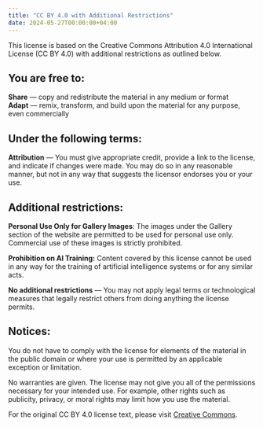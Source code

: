 ```yaml
---
title: "CC BY 4.0 with Additional Restrictions"
date: 2024-05-27T00:00:00+04:00
---
```


This license is based on the Creative Commons Attribution 4.0 International License (CC BY 4.0) with additional restrictions as outlined below.

## You are free to:

**Share** — copy and redistribute the material in any medium or format \
**Adapt** — remix, transform, and build upon the material for any purpose, even commercially

## Under the following terms:

**Attribution** — You must give appropriate credit, provide a link to the license, and indicate if changes were made. You may do so in any reasonable manner, but not in any way that suggests the licensor endorses you or your use.

## Additional restrictions:

**Personal Use Only for Gallery Images**: The images under the Gallery section of the website are permitted to be used for personal use only. Commercial use of these images is strictly prohibited.

**Prohibition on AI Training:** Content covered by this license cannot be used in any way for the training of artificial intelligence systems or for any similar acts.


**No additional restrictions** — You may not apply legal terms or technological measures that legally restrict others from doing anything the license permits.

## Notices:

You do not have to comply with the license for elements of the material in the public domain or where your use is permitted by an applicable exception or limitation.

No warranties are given. The license may not give you all of the permissions necessary for your intended use. For example, other rights such as publicity, privacy, or moral rights may limit how you use the material.

For the original CC BY 4.0 license text, please visit [Creative Commons](https://creativecommons.org/licenses/by/4.0/).